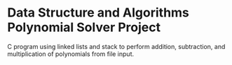 # Data Structure and Algorithms Polynomial Solver Project
C program using linked lists and stack to perform addition, subtraction, and multiplication of polynomials from file input.
